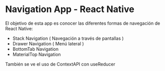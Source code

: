 # Navigation App - React Native

El objetivo de esta app es conocer las diferentes formas de navegación de React Native:

- Stack Navigation ( Navegación a través de pantallas )
- Drawer Navigation ( Menú lateral )
- BottomTab Navigation
- MaterialTop Navigation

También se ve el uso de ContextAPI con useReducer
